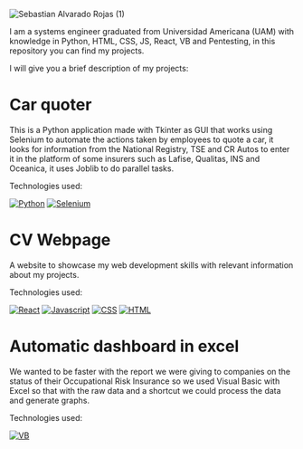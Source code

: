 

![Sebastian Alvarado Rojas (1)](https://github.com/sebastuan4/sebastuan4/assets/49567217/8d85e493-0922-4a0e-aabb-0187bb69bd6b)


I am a systems engineer graduated from Universidad Americana (UAM) with knowledge in Python, HTML, CSS, JS, React, VB and Pentesting, in this repository you can find my projects.

I will give you a brief description of my projects:

# Car quoter

This is a Python application made with Tkinter as GUI that works using Selenium to automate the actions taken by employees to quote a car, it looks for information from the National Registry, TSE and CR Autos to enter it in the platform of some insurers such as Lafise, Qualitas, INS and Oceanica, it uses Joblib to do parallel tasks.

Technologies used:

[![Python][Python]][Selenium-url] 
[![Selenium][Selenium]][Python-url]

# CV Webpage

A website to showcase my web development skills with relevant information about my projects.

Technologies used:

[![React][React.js]][React-url]
[![Javascript][Javascript]][Javascript-url]
[![CSS][CSS]][CSS-url]
[![HTML][HTML]][HTML-url]

# Automatic dashboard in excel

We wanted to be faster with the report we were giving to companies on the status of their Occupational Risk Insurance so we used Visual Basic with Excel so that with the raw data and a shortcut we could process the data and generate graphs.

Technologies used:

[![VB][VB]][VB-url]

[VB]: https://img.shields.io/badge/Visual%20Basic-20232A?style=for-the-badge&logo=visualbasic&logoColor=61DAFB
[VB-url]: https://learn.microsoft.com/en-us/dotnet/visual-basic/
[Javascript]: https://img.shields.io/badge/Javascript-20232A?style=for-the-badge&logo=javascript&logoColor=61DAFB
[Javascript-url]: [https://www.selenium.dev/](https://www.javascript.com/)
[CSS]: https://img.shields.io/badge/css-20232A?style=for-the-badge&logo=CSS&logoColor=61DAFB
[CSS-url]: https://www.w3.org/Style/CSS/Overview.en.html
[HTML]: https://img.shields.io/badge/HTML-20232A?style=for-the-badge&logo=html&logoColor=61DAFB
[HTML-url]: https://en.wikipedia.org/wiki/HTML
[Selenium]: https://img.shields.io/badge/selenium-20232A?style=for-the-badge&logo=selenium&logoColor=61DAFB
[Selenium-url]: https://www.selenium.dev/
[Python]: https://img.shields.io/badge/Python-20232A?style=for-the-badge&logo=python&logoColor=61DAFB
[Python-url]: https://www.python.org/
[React.js]: https://img.shields.io/badge/React-20232A?style=for-the-badge&logo=react&logoColor=61DAFB
[React-url]: https://reactjs.org/
